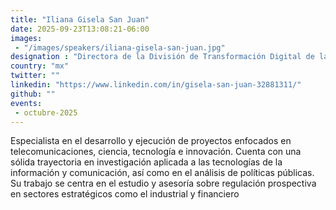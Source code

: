 ```yaml
---
title: "Iliana Gisela San Juan"
date: 2025-09-23T13:08:21-06:00
images: 
 - "/images/speakers/iliana-gisela-san-juan.jpg"
designation : "Directora de la División de Transformación Digital de la Universidad Metropolitana de Monterrey"
country: "mx"
twitter: ""
linkedin: "https://www.linkedin.com/in/gisela-san-juan-32881311/"
github: ""
events: 
 - octubre-2025
---
```


Especialista en el desarrollo y ejecución de proyectos enfocados en telecomunicaciones, ciencia, tecnología e innovación. Cuenta con una sólida trayectoria en investigación aplicada a las tecnologías de la información y comunicación, así como en el análisis de políticas públicas. Su trabajo se centra en el estudio y asesoría sobre regulación prospectiva en sectores estratégicos como el industrial y financiero